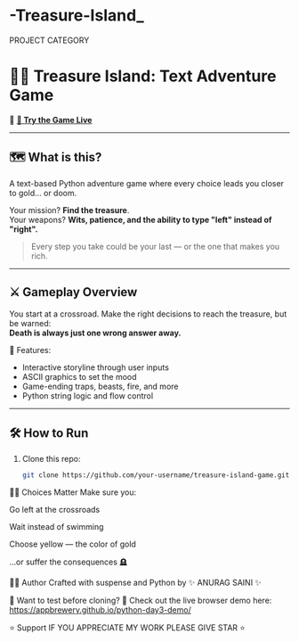 # -Treasure-Island_
PROJECT CATEGORY
# 🏴‍☠️ Treasure Island: Text Adventure Game

🔗 **[💎 Try the Game Live](https://appbrewery.github.io/python-day3-demo/)**

---

## 🗺️ What is this?

A text-based Python adventure game where every choice leads you closer to gold... or doom.

Your mission? **Find the treasure**.  
Your weapons? **Wits, patience, and the ability to type "left" instead of "right".**

> Every step you take could be your last — or the one that makes you rich.

---

## ⚔️ Gameplay Overview

You start at a crossroad. Make the right decisions to reach the treasure, but be warned:  
**Death is always just one wrong answer away.**

🧠 Features:
- Interactive storyline through user inputs  
- ASCII graphics to set the mood  
- Game-ending traps, beasts, fire, and more  
- Python string logic and flow control

---

## 🛠️ How to Run

1. Clone this repo:
   ```bash
   git clone https://github.com/your-username/treasure-island-game.git


🧙‍♂️ Choices Matter
Make sure you:

Go left at the crossroads

Wait instead of swimming

Choose yellow — the color of gold

...or suffer the consequences 🪦

👨‍💻 Author
Crafted with suspense and Python by ✨ ANURAG SAINI ✨



📌 Want to test before cloning?
🔗 Check out the live browser demo here: https://appbrewery.github.io/python-day3-demo/



⭐ Support
IF YOU APPRECIATE MY WORK PLEASE GIVE STAR ⭐
